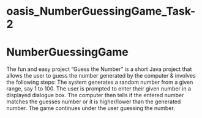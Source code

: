 # oasis_NumberGuessingGame_Task-2
# NumberGuessingGame
The fun and easy project “Guess the Number” is a short Java project that allows the user to guess the number generated by the computer & involves the following steps: 
The system generates a random number from a given range, say 1 to 100. The user is prompted to enter their given number in a displayed dialogue box. The computer then 
tells if the entered number matches the guesses number or it is higher/lower than the generated number. The game continues under the user guessing the number.
